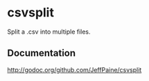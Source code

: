 # csvsplit

Split a .csv into multiple files.

## Documentation

http://godoc.org/github.com/JeffPaine/csvsplit
